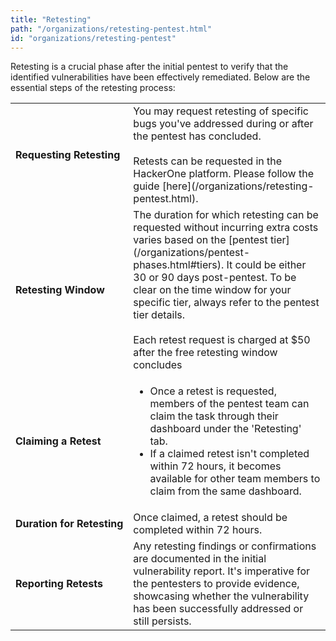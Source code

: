 ```yaml
---
title: "Retesting"
path: "/organizations/retesting-pentest.html"
id: "organizations/retesting-pentest"
---
```


Retesting is a crucial phase after the initial pentest to verify that the identified vulnerabilities have been effectively remediated. Below are the essential steps of the retesting process:

<table>
<tr><td style="font-weight: bold" nowrap>Requesting Retesting</td><td>You may request retesting of specific bugs you've addressed during or after the pentest has concluded.<br /><br />Retests can be requested in the HackerOne platform. Please follow the guide [here](/organizations/retesting-pentest.html).                                                                                                           </td></tr>
<tr><td style="font-weight: bold" nowrap>Retesting Window</td><td>The duration for which retesting can be requested without incurring extra costs varies based on the [pentest tier](/organizations/pentest-phases.html#tiers). It could be either 30 or 90 days post-pentest. To be clear on the time window for your specific tier, always refer to the pentest tier details.<br /><br />Each retest request is charged at $50 after the free retesting window concludes</td></tr> 
<tr><td style="font-weight: bold" nowrap>Claiming a Retest</td><td><ul><li>Once a retest is requested, members of the pentest team can claim the task through their dashboard under the 'Retesting' tab.</li><li>If a claimed retest isn't completed within 72 hours, it becomes available for other team members to claim from the same dashboard.</li></ul>                                                                    </td></tr>
<tr><td style="font-weight: bold" nowrap>Duration for Retesting</<td><td>Once claimed, a retest should be completed within 72 hours.                                                                                                                                                                                                                                                                                                   </td></tr>
<tr><td style="font-weight: bold" nowrap>Reporting Retests</td><td>Any retesting findings or confirmations are documented in the initial vulnerability report. It's imperative for the pentesters to provide evidence, showcasing whether the vulnerability has been successfully addressed or still persists.                                                                                                                   </td></tr>
</table>
